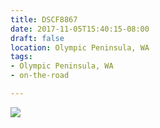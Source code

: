 ```yaml
---
title: DSCF8867
date: 2017-11-05T15:40:15-08:00
draft: false
location: Olympic Peninsula, WA
tags:
- Olympic Peninsula, WA
- on-the-road

---
```

![](https://d17enza3bfujl8.cloudfront.net/DSCF8867.jpg)
